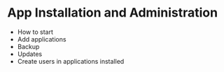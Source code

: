 # App Installation and Administration

- How to start
- Add applications
- Backup
- Updates
- Create users in applications installed